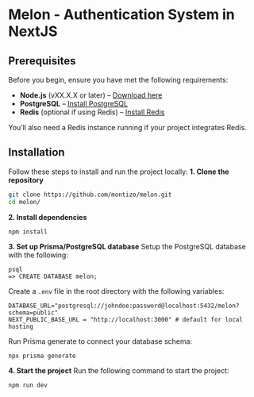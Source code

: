# Melon - Authentication System in NextJS

## Prerequisites

Before you begin, ensure you have met the following requirements:

- **Node.js** (vXX.X.X or later) – [Download here](https://nodejs.org)
- **PostgreSQL** – [Install PostgreSQL](https://www.postgresql.org/download/)
- **Redis** (optional if using Redis) – [Install Redis](https://redis.io/download)

You’ll also need a Redis instance running if your project integrates Redis.

## Installation

Follow these steps to install and run the project locally:
**1. Clone the repository**

```bash
git clone https://github.com/montizo/melon.git
cd melon/
```

**2. Install dependencies**

```
npm install
```

**3. Set up Prisma/PostgreSQL database**
Setup the PostgreSQL database with the following:

```
psql
=> CREATE DATABASE melon;
```

Create a `.env` file in the root directory with the following variables:

```env
DATABASE_URL="postgresql://johndoe:password@localhost:5432/melon?schema=public"
NEXT_PUBLIC_BASE_URL = "http://localhost:3000" # default for local hosting
```

Run Prisma generate to connect your database schema:

```
npx prisma generate
```

**4. Start the project**
Run the following command to start the project:

```
npm run dev
```
